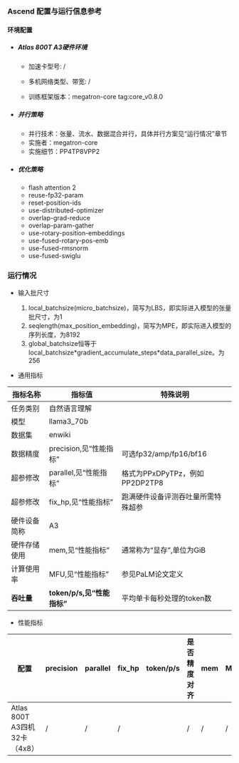 
### Ascend 配置与运行信息参考
#### 环境配置
- ##### Atlas 800T A3硬件环境
    
    - 加速卡型号: /
    - 多机网络类型、带宽: /

   - 训练框架版本：megatron-core tag:core_v0.8.0

- ##### 并行策略

   - 并行技术：张量、流水、数据混合并行，具体并行方案见“运行情况”章节
   - 实施者：megatron-core
   - 实施细节：PP4TP8VPP2

- ##### 优化策略

   - flash attention 2
   - reuse-fp32-param
   - reset-position-ids
   - use-distributed-optimizer
   - overlap-grad-reduce
   - overlap-param-gather
   - use-rotary-position-embeddings
   - use-fused-rotary-pos-emb
   - use-fused-rmsnorm
   - use-fused-swiglu

### 运行情况

* 输入批尺寸
  1. local_batchsize(micro_batchsize)，简写为LBS，即实际进入模型的张量批尺寸，为1
  2. seqlength(max_position_embedding)，简写为MPE，即实际进入模型的序列长度，为8192
  3. global_batchsize恒等于local_batchsize\*gradient_accumulate_steps\*data_parallel_size。为256

* 通用指标

| 指标名称    | 指标值                   | 特殊说明                                     |
| ------- | --------------------- | ---------------------------------------- |
| 任务类别    | 自然语言理解                |                                          |
| 模型      | llama3_70b             |                                          |
| 数据集     | enwiki                 |                                          |
| 数据精度    | precision,见“性能指标”     | 可选fp32/amp/fp16/bf16                     |
| 超参修改    | parallel,见“性能指标”      | 格式为PPxDPyTPz，例如PP2DP2TP8                 |
| 超参修改    | fix_hp,见“性能指标”        | 跑满硬件设备评测吞吐量所需特殊超参                        |
| 硬件设备简称  |  A3                |                                          |
| 硬件存储使用  | mem,见“性能指标”           | 通常称为“显存”,单位为GiB                          |
| 计算使用率   | MFU,见“性能指标”           | 参见PaLM论文定义                               |
| **吞吐量** | **token/p/s,见“性能指标”** | 平均单卡每秒处理的token数                          |

* 性能指标


| 配置                 | precision | parallel    | fix_hp | token/p/s | 是否精度对齐     | mem   | MFU         |
| ------------------ | --------- | ----------- | ------ | --------- | ---------- | ----- | ----------- |
| Atlas 800T A3四机32卡（4x8）     | /      | /   | /      |       | /       | / | / |

